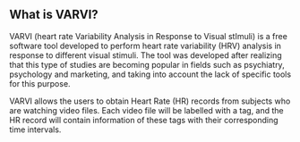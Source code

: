 What is VARVI?
--------------

VARVI (heart rate Variability Analysis in Response to Visual stImuli) is a free software tool developed to perform heart rate variability (HRV) analysis in response to different visual stimuli. The tool was developed after realizing that this type of studies are becoming popular in fields such as psychiatry, psychology and marketing, and taking into account the lack of specific tools for this purpose.

VARVI allows the users to obtain Heart Rate (HR) records from subjects who are watching video files. Each video file will be labelled with a tag, and the HR record will contain information of these tags with their corresponding time intervals. 
